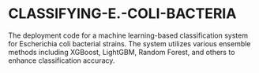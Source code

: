 # CLASSIFYING-E.-COLI-BACTERIA
The deployment code for a machine learning-based classification system for Escherichia coli bacterial strains. The system utilizes various ensemble methods including XGBoost, LightGBM, Random Forest, and others to enhance classification accuracy.
